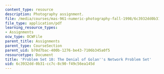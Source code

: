 ```yaml
---
content_type: resource
description: Photography assignment.
file: /media/courses/mas-961-numeric-photography-fall-1998/6c3932dd0b31cc7c8c90f49c56ea145d_ps10.pdf
file_type: application/pdf
learning_resource_types:
- Assignments
ocw_type: OCWFile
parent_title: Assignments
parent_type: CourseSection
parent_uid: b70d7bac-400b-1276-be43-7106b345a0f5
resourcetype: Document
title: 'Problem Set 10: The Denial of Golan''s Network Problem Set'
uid: 6c3932dd-0b31-cc7c-8c90-f49c56ea145d
---
```

